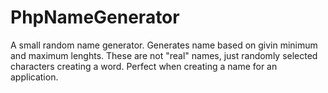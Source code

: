 # PhpNameGenerator
A small random name generator. Generates name based on givin minimum and maximum lenghts. These are not "real" names, just randomly selected characters creating a word. Perfect when creating a name for an application.
